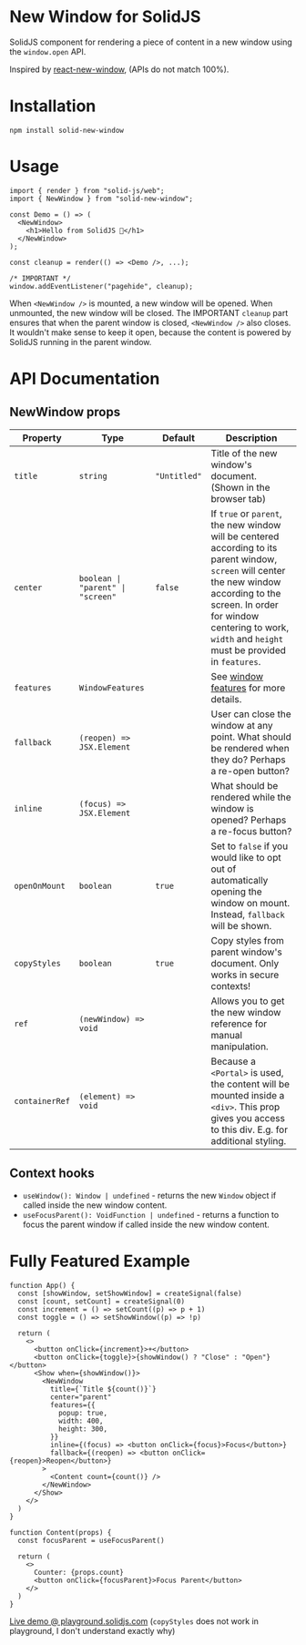 # New Window for SolidJS

SolidJS component for rendering a piece of content in a new window using the `window.open` API.

Inspired by [react-new-window](https://github.com/rmariuzzo/react-new-window#readme), (APIs do not match 100%).

# Installation

```
npm install solid-new-window
```

# Usage

```tsx
import { render } from "solid-js/web";
import { NewWindow } from "solid-new-window";

const Demo = () => (
  <NewWindow>
    <h1>Hello from SolidJS 👋</h1>
  </NewWindow>
);

const cleanup = render(() => <Demo />, ...);

/* IMPORTANT */
window.addEventListener("pagehide", cleanup);
```

When `<NewWindow />` is mounted, a new window will be opened. When unmounted, the new window will be closed. The IMPORTANT `cleanup` part ensures that when the parent window is closed, `<NewWindow />` also closes. It wouldn't make sense to keep it open, because the content is powered by SolidJS running in the parent window.

# API Documentation

## NewWindow props

<!-- prettier-ignore -->
| Property | Type | Default | Description |
| -------- | ---- | ------- | ----------- |
| `title` | `string` | `"Untitled"` | Title of the new window's document. (Shown in the browser tab) |
| `center` | `boolean \| "parent" \| "screen"` | `false` | If `true` or `parent`, the new window will be centered according to its parent window, `screen` will center the new window according to the screen. In order for window centering to work, `width` and `height` must be provided in `features`. |
| `features` | `WindowFeatures` |   | See [window features](https://developer.mozilla.org/en-US/docs/Web/API/Window/open#windowfeatures) for more details. |
| `fallback` | `(reopen) => JSX.Element` |   | User can close the window at any point. What should be rendered when they do? Perhaps a re-open button? |
| `inline` | `(focus) => JSX.Element` |   | What should be rendered while the window is opened? Perhaps a re-focus button? |
| `openOnMount` | `boolean` | `true` | Set to `false` if you would like to opt out of automatically opening the window on mount. Instead, `fallback` will be shown. |
| `copyStyles` | `boolean` | `true` | Copy styles from parent window's document. Only works in secure contexts! |
| `ref`        | `(newWindow) => void` |   | Allows you to get the new window reference for manual manipulation. |
| `containerRef`        | `(element) => void` |   | Because a `<Portal>` is used, the content will be mounted inside a `<div>`. This prop gives you access to this div. E.g. for additional styling. |

## Context hooks

- `useWindow(): Window | undefined` - returns the new `Window` object if called inside the new window content.
- `useFocusParent(): VoidFunction | undefined` - returns a function to focus the parent window if called inside the new window content.

# Fully Featured Example

```tsx
function App() {
  const [showWindow, setShowWindow] = createSignal(false)
  const [count, setCount] = createSignal(0)
  const increment = () => setCount((p) => p + 1)
  const toggle = () => setShowWindow((p) => !p)

  return (
    <>
      <button onClick={increment}>+</button>
      <button onClick={toggle}>{showWindow() ? "Close" : "Open"}</button>
      <Show when={showWindow()}>
        <NewWindow
          title={`Title ${count()}`}
          center="parent"
          features={{
            popup: true,
            width: 400,
            height: 300,
          }}
          inline={(focus) => <button onClick={focus}>Focus</button>}
          fallback={(reopen) => <button onClick={reopen}>Reopen</button>}
        >
          <Content count={count()} />
        </NewWindow>
      </Show>
    </>
  )
}

function Content(props) {
  const focusParent = useFocusParent()

  return (
    <>
      Counter: {props.count}
      <button onClick={focusParent}>Focus Parent</button>
    </>
  )
}
```

[Live demo @ playground.solidjs.com](https://playground.solidjs.com/anonymous/a27acd54-6d33-4302-ac35-09ad5f361cc0)
(`copyStyles` does not work in playground, I don't understand exactly why)
